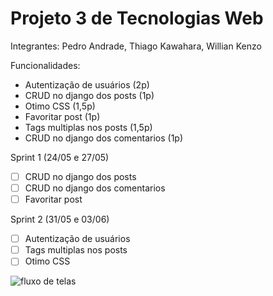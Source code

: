 # Projeto 3 de Tecnologias Web

Integrantes: Pedro Andrade, Thiago Kawahara, Willian Kenzo

Funcionalidades:
- Autentização de usuários (2p)
- CRUD no django dos posts (1p)
- Otimo CSS (1,5p)
- Favoritar post (1p)
- Tags multiplas nos posts (1,5p) 
- CRUD no django dos comentarios (1p)

Sprint 1 (24/05 e 27/05)
  - [ ] CRUD no django dos posts
  - [ ] CRUD no django dos comentarios
  - [ ] Favoritar post

Sprint 2 (31/05 e 03/06)
  - [ ] Autentização de usuários
  - [ ] Tags multiplas nos posts
  - [ ] Otimo CSS

![fluxo de telas](https://user-images.githubusercontent.com/71990438/169356552-394c481d-466f-4b10-aba3-6d4236a38586.png)


